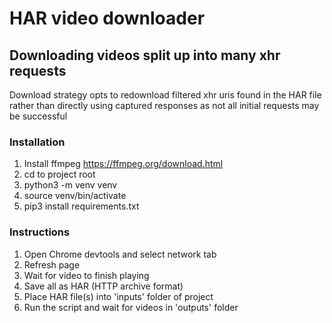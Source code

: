 # HAR video downloader

## Downloading videos split up into many xhr requests

Download strategy opts to redownload filtered xhr uris found in the HAR file rather than directly using captured responses as not all initial requests may be successful

### Installation

1. Install ffmpeg <https://ffmpeg.org/download.html>
2. cd to project root
3. python3 -m venv venv
4. source venv/bin/activate
5. pip3 install requirements.txt

### Instructions

1. Open Chrome devtools and select network tab
2. Refresh page
3. Wait for video to finish playing
4. Save all as HAR (HTTP archive format)
5. Place HAR file(s) into 'inputs' folder of project
6. Run the script and wait for videos in 'outputs' folder

